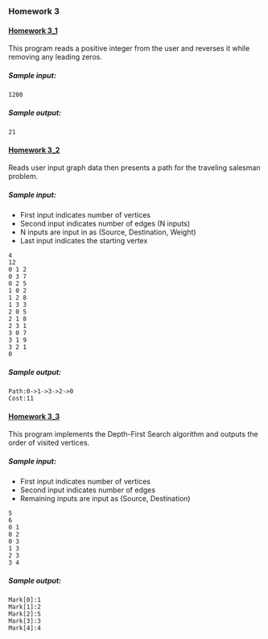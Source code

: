### Homework 3

#### [Homework 3_1](./hw3_1)

This program reads a positive integer from the user and reverses it while removing any leading zeros.

##### Sample input:

```
1200
```

##### Sample output:

```
21
```

#### [Homework 3_2](./hw3_2)

Reads user input graph data then presents a path for the traveling salesman problem.

##### Sample input:

- First input indicates number of vertices
- Second input indicates number of edges (N inputs)
- N inputs are input in as (Source, Destination, Weight)
- Last input indicates the starting vertex

```
4
12
0 1 2
0 3 7
0 2 5
1 0 2
1 2 8
1 3 3
2 0 5
2 1 8
2 3 1
3 0 7
3 1 9
3 2 1
0
```

##### Sample output:

```
Path:0->1->3->2->0
Cost:11
```

#### [Homework 3_3](./hw3_3)

This program implements the Depth-First Search algorithm and outputs the order of visited vertices.

##### Sample input:

- First input indicates number of vertices
- Second input indicates number of edges
- Remaining inputs are input as (Source, Destination)

```
5
6
0 1
0 2
0 3
1 3
2 3
3 4
```

##### Sample output:

```
Mark[0]:1
Mark[1]:2
Mark[2]:5
Mark[3]:3
Mark[4]:4
```
